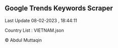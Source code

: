 

## Google Trends Keywords Scraper 
 
Last Update 08-02-2023 , 18:44:11

Country List :
VIETNAM.json



© Abdul Muttaqin 
